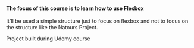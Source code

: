 #### The focus of this course is to learn how to use Flexbox

It'll be used a simple structure just to focus on flexbox and not
to focus on the structure like the Natours Project.

Project built during Udemy course

